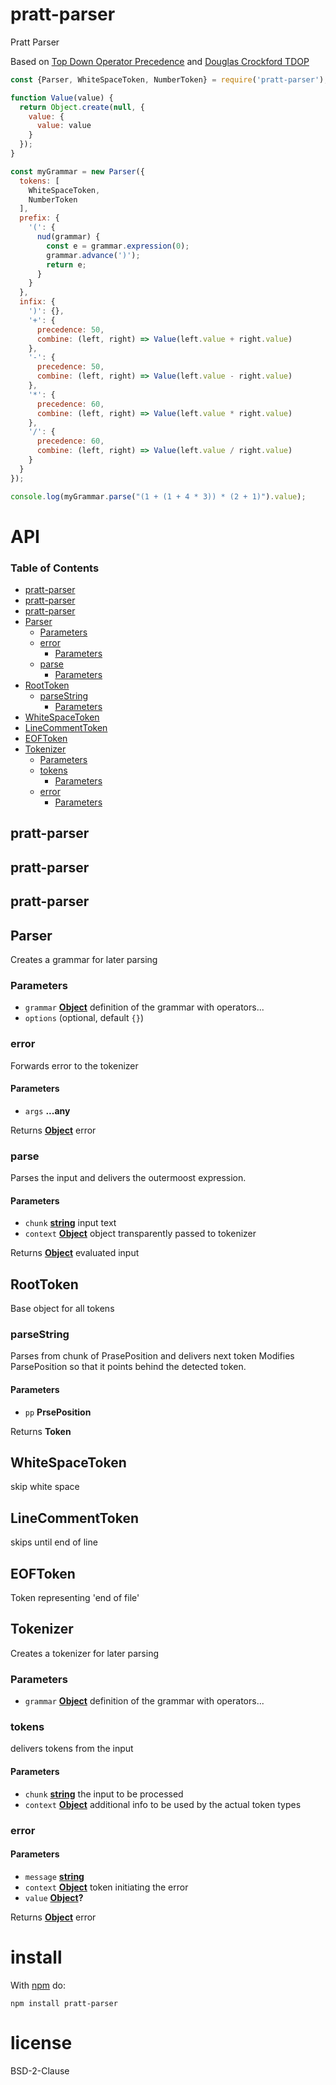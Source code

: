 
# pratt-parser

Pratt Parser

Based on
[Top Down Operator Precedence](https://tdop.github.io) and
[Douglas Crockford TDOP](https://github.com/douglascrockford/TDOP)

```javascript
const {Parser, WhiteSpaceToken, NumberToken} = require('pratt-parser');

function Value(value) {
  return Object.create(null, {
    value: {
      value: value
    }
  });
}

const myGrammar = new Parser({
  tokens: [
    WhiteSpaceToken,
    NumberToken
  ],
  prefix: {
    '(': {
      nud(grammar) {
        const e = grammar.expression(0);
        grammar.advance(')');
        return e;
      }
    }
  },
  infix: {
    ')': {},
    '+': {
      precedence: 50,
      combine: (left, right) => Value(left.value + right.value)
    },
    '-': {
      precedence: 50,
      combine: (left, right) => Value(left.value - right.value)
    },
    '*': {
      precedence: 60,
      combine: (left, right) => Value(left.value * right.value)
    },
    '/': {
      precedence: 60,
      combine: (left, right) => Value(left.value / right.value)
    }
  }
});

console.log(myGrammar.parse("(1 + (1 + 4 * 3)) * (2 + 1)").value);
```

# API

<!-- Generated by documentation.js. Update this documentation by updating the source code. -->

### Table of Contents

-   [pratt-parser](#pratt-parser)
-   [pratt-parser](#pratt-parser-1)
-   [pratt-parser](#pratt-parser-2)
-   [Parser](#parser)
    -   [Parameters](#parameters)
    -   [error](#error)
        -   [Parameters](#parameters-1)
    -   [parse](#parse)
        -   [Parameters](#parameters-2)
-   [RootToken](#roottoken)
    -   [parseString](#parsestring)
        -   [Parameters](#parameters-3)
-   [WhiteSpaceToken](#whitespacetoken)
-   [LineCommentToken](#linecommenttoken)
-   [EOFToken](#eoftoken)
-   [Tokenizer](#tokenizer)
    -   [Parameters](#parameters-4)
    -   [tokens](#tokens)
        -   [Parameters](#parameters-5)
    -   [error](#error-1)
        -   [Parameters](#parameters-6)

## pratt-parser

## pratt-parser

## pratt-parser

## Parser

Creates a grammar for later parsing

### Parameters

-   `grammar` **[Object](https://developer.mozilla.org/docs/Web/JavaScript/Reference/Global_Objects/Object)** definition of the grammar with operators...
-   `options`   (optional, default `{}`)

### error

Forwards error to the tokenizer

#### Parameters

-   `args` **...any** 

Returns **[Object](https://developer.mozilla.org/docs/Web/JavaScript/Reference/Global_Objects/Object)** error

### parse

Parses the input and delivers the outermoost expression.

#### Parameters

-   `chunk` **[string](https://developer.mozilla.org/docs/Web/JavaScript/Reference/Global_Objects/String)** input text
-   `context` **[Object](https://developer.mozilla.org/docs/Web/JavaScript/Reference/Global_Objects/Object)** object transparently passed to tokenizer

Returns **[Object](https://developer.mozilla.org/docs/Web/JavaScript/Reference/Global_Objects/Object)** evaluated input

## RootToken

Base object for all tokens

### parseString

Parses from chunk of PrasePosition and delivers next token
Modifies ParsePosition so that it points behind the detected token.

#### Parameters

-   `pp` **PrsePosition** 

Returns **Token** 

## WhiteSpaceToken

skip white space

## LineCommentToken

skips until end of line

## EOFToken

Token representing 'end of file'

## Tokenizer

Creates a tokenizer for later parsing

### Parameters

-   `grammar` **[Object](https://developer.mozilla.org/docs/Web/JavaScript/Reference/Global_Objects/Object)** definition of the grammar with operators...

### tokens

delivers tokens from the input

#### Parameters

-   `chunk` **[string](https://developer.mozilla.org/docs/Web/JavaScript/Reference/Global_Objects/String)** the input to be processed
-   `context` **[Object](https://developer.mozilla.org/docs/Web/JavaScript/Reference/Global_Objects/Object)** additional info to be used by the actual token types

### error

#### Parameters

-   `message` **[string](https://developer.mozilla.org/docs/Web/JavaScript/Reference/Global_Objects/String)** 
-   `context` **[Object](https://developer.mozilla.org/docs/Web/JavaScript/Reference/Global_Objects/Object)** token initiating the error
-   `value` **[Object](https://developer.mozilla.org/docs/Web/JavaScript/Reference/Global_Objects/Object)?** 

Returns **[Object](https://developer.mozilla.org/docs/Web/JavaScript/Reference/Global_Objects/Object)** error

# install

With [npm](http://npmjs.org) do:

```shell
npm install pratt-parser
```

# license

BSD-2-Clause
